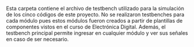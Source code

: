 Esta carpeta contiene el archivo de testbench utilizado para la simulación de los cinco códigos de este proyecto.
No se realizaron testbenches para cada módulo pues estos módulos fueron creados a partir de plantillas de componentes vistos en el curso de Electrónica Digital.
Además, el testbench principal permite ingresar en cualquier módulo y ver sus señales en caso de ser necesario.
